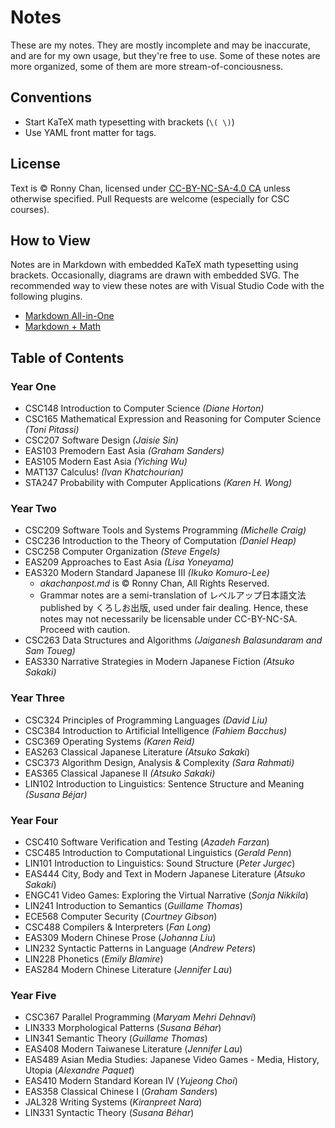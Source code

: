 # Notes

These are my notes. They are mostly incomplete and may be inaccurate, and are for my own usage, but they're free to use. Some of these notes are more organized, some of them are more stream-of-conciousness.

## Conventions

- Start KaTeX math typesetting with brackets (`\( \)`)
- Use YAML front matter for tags.

## License
Text is &copy; Ronny Chan, licensed under [CC-BY-NC-SA-4.0 CA](https://creativecommons.org/licenses/by-nc-sa/4.0/) unless otherwise specified. Pull Requests are welcome (especially for CSC courses).

## How to View

Notes are in Markdown with embedded KaTeX math typesetting using brackets. Occasionally, diagrams are drawn with embedded SVG. The recommended way to view these notes are with Visual Studio Code with the following plugins.

* [Markdown All-in-One](https://marketplace.visualstudio.com/items?itemName=yzhang.markdown-all-in-one) 
* [Markdown + Math](https://marketplace.visualstudio.com/items?itemName=goessner.mdmath)

## Table of Contents

### Year One 

* CSC148 Introduction to Computer Science *(Diane Horton)*
* CSC165 Mathematical Expression and Reasoning for Computer Science *(Toni Pitassi)*
* CSC207 Software Design *(Jaisie Sin)*
* EAS103 Premodern East Asia *(Graham Sanders)*
* EAS105 Modern East Asia *(Yiching Wu)*
* MAT137 Calculus! *(Ivan Khatchourian)*
* STA247 Probability with Computer Applications *(Karen H. Wong)*

### Year Two
* CSC209 Software Tools and Systems Programming *(Michelle Craig)*
* CSC236 Introduction to the Theory of Computation *(Daniel Heap)*
* CSC258 Computer Organization *(Steve Engels)*
* EAS209 Approaches to East Asia *(Lisa Yoneyama)*
* EAS320 Modern Standard Japanese III *(Ikuko Komuro-Lee)*
  * *akachanpost.md* is &copy; Ronny Chan, All Rights Reserved.
  * Grammar notes are a semi-translation of レベルアップ日本語文法 published by くろしお出版, used under fair dealing. Hence, these notes may not necessarily be licensable under CC-BY-NC-SA. Proceed with caution. 
* CSC263 Data Structures and Algorithms *(Jaiganesh Balasundaram and Sam Toueg)*
* EAS330 Narrative Strategies in Modern Japanese Fiction *(Atsuko Sakaki)*

### Year Three
* CSC324 Principles of Programming Languages *(David Liu)*
* CSC384 Introduction to Artificial Intelligence *(Fahiem Bacchus)*
* CSC369 Operating Systems *(Karen Reid)*
* EAS263 Classical Japanese Literature *(Atsuko Sakaki*)
* CSC373 Algorithm Design, Analysis & Complexity *(Sara Rahmati)*
* EAS365 Classical Japanese II *(Atsuko Sakaki)*
* LIN102 Introduction to Linguistics: Sentence Structure and Meaning *(Susana Béjar)*

### Year Four
* CSC410 Software Verification and Testing (*Azadeh Farzan*)
* CSC485 Introduction to Computational Linguistics (*Gerald Penn*)
* LIN101 Introduction to Linguistics: Sound Structure (*Peter Jurgec*)
* EAS444 City, Body and Text in Modern Japanese Literature (*Atsuko Sakaki*)
* ENGC41 Video Games: Exploring the Virtual Narrative (*Sonja Nikkila*)
* LIN241 Introduction to Semantics (*Guillame Thomas*)
* ECE568 Computer Security (*Courtney Gibson*)
* CSC488 Compilers & Interpreters (*Fan Long*)
* EAS309 Modern Chinese Prose (*Johanna Liu*)
* LIN232 Syntactic Patterns in Language (*Andrew Peters*)
* LIN228 Phonetics (*Emily Blamire*)
* EAS284 Modern Chinese Literature (*Jennifer Lau*)

### Year Five
* CSC367 Parallel Programming (*Maryam Mehri Dehnavi*)
* LIN333 Morphological Patterns (*Susana Béhar*)
* LIN341 Semantic Theory (*Guillame Thomas*)
* EAS408 Modern Taiwanese Literature (*Jennifer Lau*)
* EAS489 Asian Media Studies: Japanese Video Games - Media, History, Utopia (*Alexandre Paquet*)
* EAS410 Modern Standard Korean IV (*Yujeong Choi*)
* EAS358 Classical Chinese I (*Graham Sanders*)
* JAL328 Writing Systems (*Kiranpreet Nara*)
* LIN331 Syntactic Theory (*Susana Béhar*)
